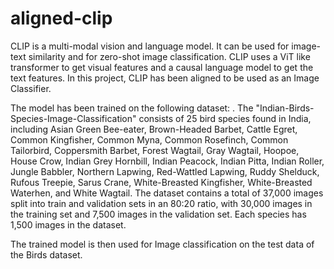 # aligned-clip

CLIP is a multi-modal vision and language model. It can be used for image-text similarity and for zero-shot image classification. CLIP uses a ViT like transformer to get visual features and a causal language model to get the text features. In this project, CLIP has been aligned to be used as an Image Classifier. 


The model has been trained on the following dataset:
.
The "Indian-Birds-Species-Image-Classification" consists of 25 bird species found in India, including Asian Green Bee-eater, Brown-Headed Barbet, Cattle Egret, Common Kingfisher, Common Myna, Common Rosefinch, Common Tailorbird, Coppersmith Barbet, Forest Wagtail, Gray Wagtail, Hoopoe, House Crow, Indian Grey Hornbill, Indian Peacock, Indian Pitta, Indian Roller, Jungle Babbler, Northern Lapwing, Red-Wattled Lapwing, Ruddy Shelduck, Rufous Treepie, Sarus Crane, White-Breasted Kingfisher, White-Breasted Waterhen, and White Wagtail.
The dataset contains a total of 37,000 images split into train and validation sets in an 80:20 ratio, with 30,000 images in the training set and 7,500 images in the validation set. Each species has 1,500 images in the dataset.

The trained model is then used for Image classification on the test data of the Birds dataset.
